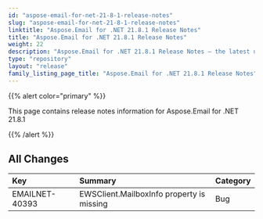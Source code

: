```yaml
---
id: "aspose-email-for-net-21-8-1-release-notes"
slug: "aspose-email-for-net-21-8-1-release-notes"
linktitle: "Aspose.Email for .NET 21.8.1 Release Notes"
title: "Aspose.Email for .NET 21.8.1 Release Notes"
weight: 22
description: "Aspose.Email for .NET 21.8.1 Release Notes – the latest updates and fixes."
type: "repository"
layout: "release"
family_listing_page_title: "Aspose.Email for .NET 21.8.1 Release Notes"
---
```


{{% alert color="primary" %}} 

This page contains release notes information for Aspose.Email for .NET 21.8.1

{{% /alert %}} 
## **All Changes**

|**Key**|**Summary**|**Category**|
| :- | :- | :- |
|EMAILNET-40393|EWSClient.MailboxInfo property is missing|Bug|